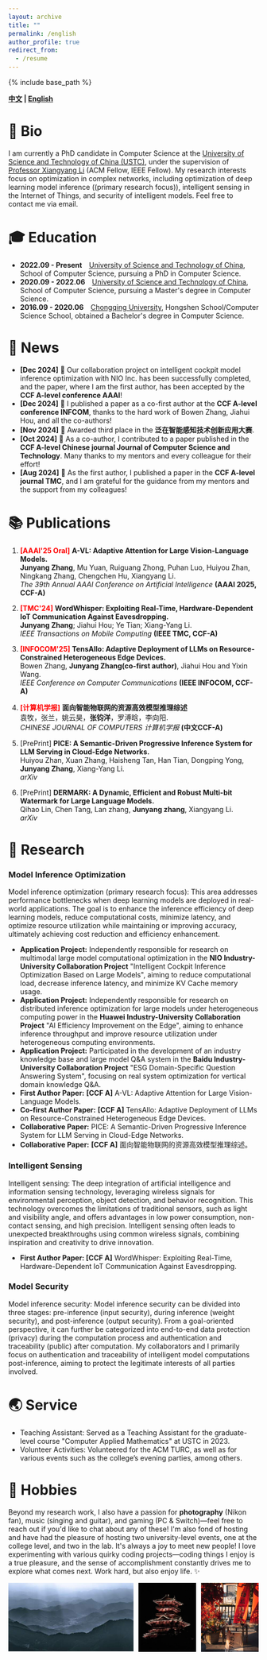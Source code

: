 ```yaml
---
layout: archive
title: ""
permalink: /english
author_profile: true
redirect_from:
  - /resume
---
```


{% include base_path %}


**[中文](/) \| [English](/english)**

# 👤 Bio

I am currently a PhD candidate in Computer Science at the [University of Science and Technology of China (USTC)](https://ustc.edu.cn/), under the supervision of [Professor Xiangyang Li](http://staff.ustc.edu.cn/~xiangyangli/) (ACM Fellow, IEEE Fellow). My research interests focus on optimization in complex networks, including optimization of deep learning model inference ((primary research focus)), intelligent sensing in the Internet of Things, and security of intelligent models. Feel free to contact me via email.

# 🎓 Education

- **2022.09 - Present**&emsp;<a href="https://ustc.edu.cn/" style="color: inherit;">University of Science and Technology of China</a>, School of Computer Science, pursuing a PhD in Computer Science.
- **2020.09 - 2022.06**&emsp;<a href="https://ustc.edu.cn/" style="color: inherit;">University of Science and Technology of China</a>, School of Computer Science, pursuing a Master's degree in Computer Science.
- **2016.09 - 2020.06**&emsp;<a href="https://www.cqu.edu.cn/" style="color: inherit;">Chongqing University</a>, Hongshen School/Computer Science School, obtained a Bachelor's degree in Computer Science.

# 📰 News

- **[Dec 2024]** 🎉 Our collaboration project on intelligent cockpit model inference optimization with NIO Inc. has been successfully completed, and the paper, where I am the first author, has been accepted by the **CCF A-level conference AAAI**!
- **[Dec 2024]** 🎉 I published a paper as a co-first author at the **CCF A-level conference INFCOM**, thanks to the hard work of Bowen Zhang, Jiahui Hou, and all the co-authors!
- **[Nov 2024]** 🎉 Awarded third place in the **泛在智能感知技术创新应用大赛**.
- **[Oct 2024]** 🎉 As a co-author, I contributed to a paper published in the **CCF A-level Chinese journal Journal of Computer Science and Technology**. Many thanks to my mentors and every colleague for their effort!
- **[Aug 2024]** 🎉 As the first author, I published a paper in the **CCF A-level journal TMC**, and I am grateful for the guidance from my mentors and the support from my colleagues!

# 📚 Publications

1. <span style="color: red; font-weight: bold;">[AAAI'25 Oral]</span> **A-VL: Adaptive Attention for Large Vision-Language Models.**  
   **Junyang Zhang**, Mu Yuan, Ruiguang Zhong, Puhan Luo, Huiyou Zhan, Ningkang Zhang, Chengchen Hu, Xiangyang Li.  
   *The 39th Annual AAAI Conference on Artificial Intelligence* **(AAAI 2025, CCF-A)**

2. <span style="color: red; font-weight: bold;">[TMC'24]</span> **WordWhisper: Exploiting Real-Time, Hardware-Dependent IoT Communication Against Eavesdropping.**  
   **Junyang Zhang**; Jiahui Hou; Ye Tian; Xiang-Yang Li.  
   *IEEE Transactions on Mobile Computing* **(IEEE TMC, CCF-A)**

3. <span style="color: red; font-weight: bold;">[INFOCOM'25]</span> **TensAllo: Adaptive Deployment of LLMs on Resource-Constrained Heterogeneous Edge Devices.**  
   Bowen Zhang, **Junyang Zhang(co-first author)**, Jiahui Hou and Yixin Wang.  
   *IEEE Conference on Computer Communications* **(IEEE INFOCOM, CCF-A)**

4. <span style="color: red; font-weight: bold;">[计算机学报]</span> **面向智能物联网的资源高效模型推理综述**  
   袁牧，张兰，姚云昊，**张钧洋**，罗溥晗，李向阳.   
   *CHINESE JOURNAL OF COMPUTERS 计算机学报* **(中文CCF-A)**

5. [PrePrint] **PICE: A Semantic-Driven Progressive Inference System for LLM Serving in Cloud-Edge Networks.**  
   Huiyou Zhan, Xuan Zhang, Haisheng Tan, Han Tian, Dongping Yong, **Junyang Zhang**, Xiang-Yang Li.   
   *arXiv*
 
6. [PrePrint] **DERMARK: A Dynamic, Efficient and Robust Multi-bit Watermark for Large Language Models.**  
   Qihao Lin, Chen Tang, Lan zhang, **Junyang zhang**, Xiangyang Li.   
   *arXiv* 


# 📝 Research

### Model Inference Optimization

Model inference optimization (primary research focus): This area addresses performance bottlenecks when deep learning models are deployed in real-world applications. The goal is to enhance the inference efficiency of deep learning models, reduce computational costs, minimize latency, and optimize resource utilization while maintaining or improving accuracy, ultimately achieving cost reduction and efficiency enhancement.
- **Application Project:** Independently responsible for research on multimodal large model computational optimization in the **NIO Industry-University Collaboration Project** "Intelligent Cockpit Inference Optimization Based on Large Models", aiming to reduce computational load, decrease inference latency, and minimize KV Cache memory usage.
- **Application Project:** Independently responsible for research on distributed inference optimization for large models under heterogeneous computing power in the **Huawei Industry-University Collaboration Project** "AI Efficiency Improvement on the Edge", aiming to enhance inference throughput and improve resource utilization under heterogeneous computing environments.
- **Application Project:** Participated in the development of an industry knowledge base and large model Q&A system in the **Baidu Industry-University Collaboration Project** "ESG Domain-Specific Question Answering System", focusing on real system optimization for vertical domain knowledge Q&A.
- **First Author Paper:** **[CCF A]** A-VL: Adaptive Attention for Large Vision-Language Models.
- **Co-first Author Paper:** **[CCF A]** TensAllo: Adaptive Deployment of LLMs on Resource-Constrained Heterogeneous Edge Devices.
- **Collaborative Paper:** PICE: A Semantic-Driven Progressive Inference System for LLM Serving in Cloud-Edge Networks.
- **Collaborative Paper:** **[CCF A]** 面向智能物联网的资源高效模型推理综述。

### Intelligent Sensing

Intelligent sensing: The deep integration of artificial intelligence and information sensing technology, leveraging wireless signals for environmental perception, object detection, and behavior recognition. This technology overcomes the limitations of traditional sensors, such as light and visibility angle, and offers advantages in low power consumption, non-contact sensing, and high precision. Intelligent sensing often leads to unexpected breakthroughs using common wireless signals, combining inspiration and creativity to drive innovation.
- **First Author Paper: [CCF A]** WordWhisper: Exploiting Real-Time, Hardware-Dependent IoT Communication Against Eavesdropping.
 
### Model Security

Model inference security: Model inference security can be divided into three stages: pre-inference (input security), during inference (weight security), and post-inference (output security). From a goal-oriented perspective, it can further be categorized into end-to-end data protection (privacy) during the computation process and authentication and traceability (public) after computation. My collaborators and I primarily focus on authentication and traceability of intelligent model computations post-inference, aiming to protect the legitimate interests of all parties involved.



# 🌏 Service

- Teaching Assistant: Served as a Teaching Assistant for the graduate-level course "Computer Applied Mathematics" at USTC in 2023.
- Volunteer Activities: Volunteered for the ACM TURC, as well as for various events such as the college’s evening parties, among others.


# 💫 Hobbies

Beyond my research work, I also have a passion for **photography** (Nikon fan), music (singing and guitar), and gaming (PC & Switch)—feel free to reach out if you'd like to chat about any of these! I'm also fond of hosting and have had the pleasure of hosting two university-level events, one at the college level, and two in the lab. It's always a joy to meet new people!
I love experimenting with various quirky coding projects—coding things I enjoy is a true pleasure, and the sense of accomplishment constantly drives me to explore what comes next.
Work hard, but also enjoy life. ✨

<div style="width:100%; margin:0 auto;">
    <div style="display:flex; width:100%; margin-bottom:10px;">
      <!-- 第一张图片 -->
      <div style="flex:0 0 50%; margin-right:2%;">
        <!-- 图片裁剪容器：利用 padding-top 设置固定比例 -->
        <div style="position:relative; width:100%; overflow:hidden; padding-top:55%;">
          <a href="/images/IMG70.jpg" target="_blank">
          <img src="../images/IMG70_small.jpg" alt="photography" style="position:absolute; top:0; left:0; width:100%; height:100%; object-fit:cover;"> </a>
        </div>
      </div>
      <!-- 第二张图片 -->
      <div style="flex:0 0 23%; margin-right:2%;">
        <div style="position:relative; width:100%; overflow:hidden; padding-top:120%;">
          <a href="/images/IMG69.jpg" target="_blank">
          <img src="../images/IMG69_small.jpg" alt="photography" style="position:absolute; top:0; left:0; width:100%; height:100%; object-fit:cover;"></a>
        </div>
      </div>
    <!-- 第三张图片 -->
      <div style="flex:0 0 23%">
        <div style="position:relative; width:100%; overflow:hidden; padding-top:120%;">
          <a href="/images/IMG71.jpg" target="_blank">
          <img src="./images/IMG71_small.jpg" alt="photography" style="position:absolute; top:0; left:0; width:100%; height:100%; object-fit:cover;"></a>
        </div>
      </div>
    </div>


  </div>
